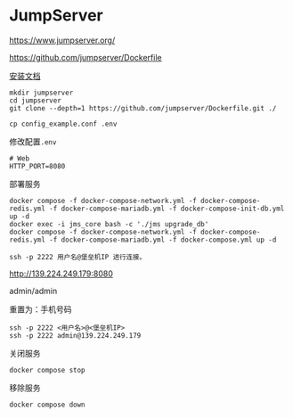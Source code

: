 # JumpServer

https://www.jumpserver.org/

https://github.com/jumpserver/Dockerfile

[安装文档](https://docs.jumpserver.org/zh/master/install/setup_by_fast/)

```
mkdir jumpserver
cd jumpserver
git clone --depth=1 https://github.com/jumpserver/Dockerfile.git ./

cp config_example.conf .env
```

修改配置`.env`
```
# Web
HTTP_PORT=8080
```

部署服务
```
docker compose -f docker-compose-network.yml -f docker-compose-redis.yml -f docker-compose-mariadb.yml -f docker-compose-init-db.yml up -d
docker exec -i jms_core bash -c './jms upgrade_db'
docker compose -f docker-compose-network.yml -f docker-compose-redis.yml -f docker-compose-mariadb.yml -f docker-compose.yml up -d
```

```
ssh -p 2222 用户名@堡垒机IP 进行连接。
```

http://139.224.249.179:8080

admin/admin

重置为：手机号码

```
ssh -p 2222 <用户名>@<堡垒机IP>
ssh -p 2222 admin@139.224.249.179
```

关闭服务
```
docker compose stop
```

移除服务
```
docker compose down
```
